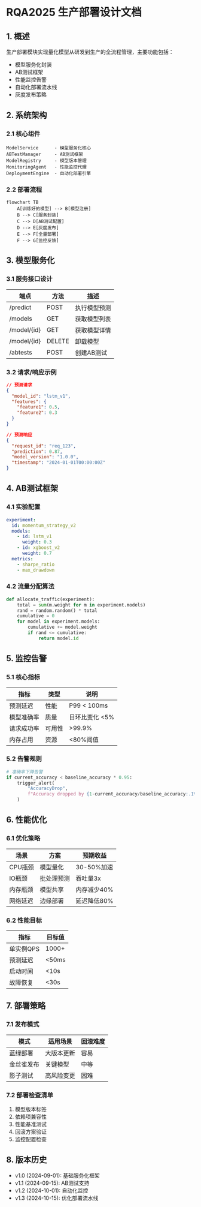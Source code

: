 # RQA2025 生产部署设计文档

## 1. 概述

生产部署模块实现量化模型从研发到生产的全流程管理，主要功能包括：
- 模型服务化封装
- AB测试框架
- 性能监控告警
- 自动化部署流水线
- 灰度发布策略

## 2. 系统架构

### 2.1 核心组件
```text
ModelService      - 模型服务化核心
ABTestManager     - AB测试框架
ModelRegistry     - 模型版本管理
MonitoringAgent   - 性能监控代理
DeploymentEngine  - 自动化部署引擎
```

### 2.2 部署流程
```mermaid
flowchart TB
    A[训练好的模型] --> B[模型注册]
    B --> C[服务封装]
    C --> D[AB测试配置]
    D --> E[灰度发布]
    E --> F[全量部署]
    F --> G[监控反馈]
```

## 3. 模型服务化

### 3.1 服务接口设计
| 端点 | 方法 | 描述 |
|------|------|------|
| /predict | POST | 执行模型预测 |
| /models | GET | 获取模型列表 |
| /model/{id} | GET | 获取模型详情 |
| /model/{id} | DELETE | 卸载模型 |
| /abtests | POST | 创建AB测试 |

### 3.2 请求/响应示例
```json
// 预测请求
{
  "model_id": "lstm_v1",
  "features": {
    "feature1": 0.5,
    "feature2": 0.3
  }
}

// 预测响应
{
  "request_id": "req_123",
  "prediction": 0.87,
  "model_version": "1.0.0",
  "timestamp": "2024-01-01T00:00:00Z"
}
```

## 4. AB测试框架

### 4.1 实验配置
```yaml
experiment:
  id: momentum_strategy_v2
  models:
    - id: lstm_v1
      weight: 0.3
    - id: xgboost_v2 
      weight: 0.7
  metrics:
    - sharpe_ratio
    - max_drawdown
```

### 4.2 流量分配算法
```python
def allocate_traffic(experiment):
    total = sum(m.weight for m in experiment.models)
    rand = random.random() * total
    cumulative = 0
    for model in experiment.models:
        cumulative += model.weight
        if rand <= cumulative:
            return model.id
```

## 5. 监控告警

### 5.1 核心指标
| 指标 | 类型 | 说明 |
|------|------|------|
| 预测延迟 | 性能 | P99 < 100ms |
| 模型准确率 | 质量 | 日环比变化 <5% |
| 请求成功率 | 可用性 | >99.9% |
| 内存占用 | 资源 | <80%阈值 |

### 5.2 告警规则
```python
# 准确率下降告警
if current_accuracy < baseline_accuracy * 0.95:
    trigger_alert(
        "AccuracyDrop", 
        f"Accuracy dropped by {1-current_accuracy/baseline_accuracy:.1%}"
    )
```

## 6. 性能优化

### 6.1 优化策略
| 场景 | 方案 | 预期收益 |
|------|------|----------|
| CPU瓶颈 | 模型量化 | 30-50%加速 |
| IO瓶颈 | 批处理预测 | 吞吐量3x |
| 内存瓶颈 | 模型共享 | 内存减少40% |
| 网络延迟 | 边缘部署 | 延迟降低80% |

### 6.2 性能目标
| 指标 | 目标值 |
|------|--------|
| 单实例QPS | 1000+ |
| 预测延迟 | <50ms |
| 启动时间 | <10s |
| 故障恢复 | <30s |

## 7. 部署策略

### 7.1 发布模式
| 模式 | 适用场景 | 回滚难度 |
|------|----------|----------|
| 蓝绿部署 | 大版本更新 | 容易 |
| 金丝雀发布 | 关键模型 | 中等 |
| 影子测试 | 高风险变更 | 困难 |

### 7.2 部署检查清单
1. 模型版本标签
2. 依赖项兼容性
3. 性能基准测试
4. 回滚方案验证
5. 监控配置检查

## 8. 版本历史

- v1.0 (2024-09-01): 基础服务化框架
- v1.1 (2024-09-15): AB测试支持
- v1.2 (2024-10-01): 自动化监控
- v1.3 (2024-10-15): 优化部署流水线
